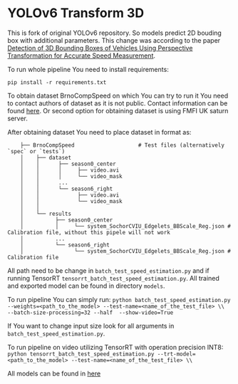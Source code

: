 # YOLOv6 Transform 3D
This is fork of original YOLOv6 repository.
So models predict 2D bouding box with additional parameters. This change was according to the paper [Detection of 3D Bounding Boxes of Vehicles Using Perspective Transformation for Accurate Speed Measurement](https://arxiv.org/pdf/2003.13137.pdf).

To run whole pipeline You need to install requirements:

``pip install -r requirements.txt``

To obtain dataset BrnoCompSpeed on which You can try to run it 
You need to contact authors of dataset as it is not public.
Contact information can be found [here](https://github.com/JakubSochor/BrnoCompSpeed).
Or second option for obtaining dataset is using FMFI UK saturn server.

After obtaining dataset You need to place dataset in format as:
```
    ├── BrnoCompSpeed                    # Test files (alternatively `spec` or `tests`)
    │    ├── dataset
    │    │      ├── season0_center
    │    │      │     ├── video.avi
    │    │      │     └── video_mask
    │    │      ...
    │    │      └── season6_right
    │    │            ├── video.avi
    │    │            └── video_mask
    │    │              
    │    └── results
    │          ├── season0_center
    │          │     └── system_SochorCVIU_Edgelets_BBScale_Reg.json # Calibration file, without this pipele will not work 
    │          ...
    │          └── season6_right
    │                └── system_SochorCVIU_Edgelets_BBScale_Reg.json # Calibration file       
```
All path need to be change in ``batch_test_speed_estimation.py`` and if running TensorRT ``tensorrt_batch_test_speed_estimation.py``.
All trained and exported model can be found in directory ``models``.

To run pipeline You can simply run:
``python batch_test_speed_estimation.py --weights=<path_to_the_model> --test-name=<name_of_the_test_file> \\  
--batch-size-processing=32 --half  --show-video=True``

If You want to change input size look for all arguments in ``batch_test_speed_estimation.py``.

To run pipeline on video utilizing TensorRT with operation precision INT8:
``python tensorrt_batch_test_speed_estimation.py --trt-model=<path_to_the_model> --test-name=<name_of_the_test_file> \\``

All models can be found in [here](https://github.com/macodroid/YOLOv6)